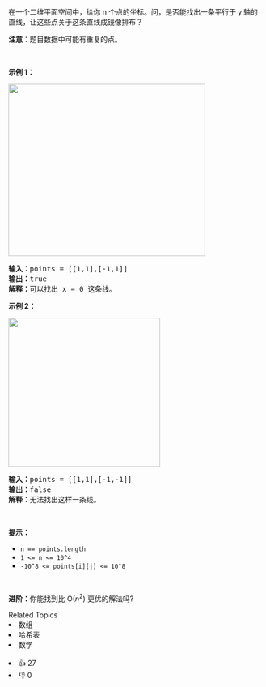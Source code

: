 <p>在一个二维平面空间中，给你 n&nbsp;个点的坐标。问，是否能找出一条平行于 y<strong>&nbsp;</strong>轴的直线，让这些点关于这条直线成镜像排布？</p>

<p><strong>注意</strong>：题目数据中可能有重复的点。</p>

<p>&nbsp;</p>

<p><strong>示例 1：</strong></p>
<img alt="" src="https://assets.leetcode.com/uploads/2020/04/23/356_example_1.PNG" style="width: 389px; height: 340px;" />
<pre>
<strong>输入：</strong>points = [[1,1],[-1,1]]
<strong>输出：</strong>true
<strong>解释：</strong>可以找出 x = 0 这条线。
</pre>

<p><strong>示例 2：</strong></p>
<img alt="" src="https://assets.leetcode.com/uploads/2020/04/23/356_example_2.PNG" style="width: 300px; height: 294px;" />
<pre>
<strong>输入：</strong>points = [[1,1],[-1,-1]]
<strong>输出：</strong>false
<strong>解释：</strong>无法找出这样一条线。</pre>

<p>&nbsp;</p>

<p><strong>提示：</strong></p>

<ul>
	<li><code>n == points.length</code></li>
	<li><code>1 &lt;= n &lt;= 10^4</code></li>
	<li><code>-10^8&nbsp;&lt;= points[i][j] &lt;=&nbsp;10^8</code></li>
</ul>

<p>&nbsp;</p>

<p><strong>进阶：</strong>你能找到比 O(<em>n</em><sup>2</sup>) 更优的解法吗?</p>
<div><div>Related Topics</div><div><li>数组</li><li>哈希表</li><li>数学</li></div></div><br><div><li>👍 27</li><li>👎 0</li></div>